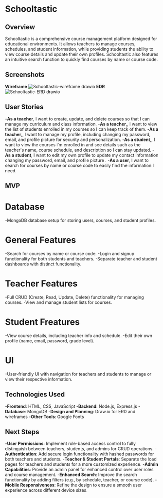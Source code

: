 # Schooltastic
## Overview
Schooltastic is a comprehensive course management platform designed for educational environments. It allows teachers to manage courses, schedules, and student information, while providing students the ability to view course details and update their own profiles. Schooltastic also features an intuitive search function to quickly find courses by name or course code.
## Screenshots
**Wireframe**
![Schooltastic-wireframe drawio](https://github.com/user-attachments/assets/df4d0e50-79c4-49b3-a468-f0b0c9599eed)
**EDR**
![Schooltastic-ERD drawio](https://github.com/user-attachments/assets/7478ade2-6f69-4244-a908-7a1e32cb6884)
## User Stories
-**As a teacher**, I want to create, update, and delete courses so that I can manage my curriculum and class information.
-**As a teacher**,, I want to view the list of students enrolled in my courses so I can keep track of them.
-**As a teacher**,, I want to manage my profile, including changing my password, email, and profile picture for security and personalization.
-**As a student**,, I want to view the courses I’m enrolled in and see details such as the teacher's name, course schedule, and description so I can stay updated.
-**As a student**, I want to edit my own profile to update my contact information changing my password, email, and profile picture .
-**As a user**, I want to search for courses by name or course code to easily find the information I need.
## MVP
# Database
-MongoDB database setup for storing users, courses, and student profiles.
# General Features
-Search for courses by name or course code.
-Login and signup functionality for both students and teachers.
-Separate teacher and student dashboards with distinct functionality.
# Teacher Features
-Full CRUD (Create, Read, Update, Delete) functionality for managing courses.
-View and manage student lists for courses.
# Student Freatures
-View course details, including teacher info and schedule.
-Edit their own profile (name, email, password, grade level).
# UI
-User-friendly UI with navigation for teachers and students to manage or view their respective information.
## Technologies Used
-**Frontend**: HTML, CSS, JavaScript
-**Backend**: Node.js, Express.js
-**Database**: MongoDB
-**Design and Planning**: Draw.io for ERD and wireframes
-**Other Tools**: Google Fonts
## Next Steps
-**User Permissions**: Implement role-based access control to fully distinguish between teachers, students, and admins for CRUD operations.
-**Authentication**: Add secure login functionality with hashed passwords for both teachers and students.
-**Teacher & Student Portals**: Separate the load pages for teachers and students for a more customized experience.
-**Admin Capabilities**: Provide an admin panel for enhanced control over user roles and course management.
-**Enhanced Search**: Improve the search functionality by adding filters (e.g., by schedule, teacher, or course code).
-**Mobile Responsiveness**: Refine the design to ensure a smooth user experience across different device sizes.


 
